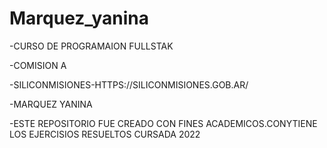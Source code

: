 # Marquez_yanina

-CURSO DE PROGRAMAION FULLSTAK

-COMISION A

-SILICONMISIONES-HTTPS://SILICONMISIONES.GOB.AR/

-MARQUEZ YANINA

-ESTE REPOSITORIO FUE CREADO CON FINES ACADEMICOS.CONYTIENE LOS EJERCISIOS RESUELTOS CURSADA 2022
